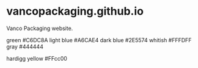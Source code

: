 vancopackaging.github.io
========================

Vanco Packaging website.

green 		#C6DC8A
light blue 	#A6CAE4
dark blue 	#2E5574
whitish 	#FFFDFF
gray 		#444444


hardigg yellow #FFcc00

